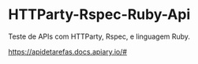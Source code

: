 # HTTParty-Rspec-Ruby-Api
Teste de APIs com HTTParty, Rspec, e linguagem Ruby.



https://apidetarefas.docs.apiary.io/#
